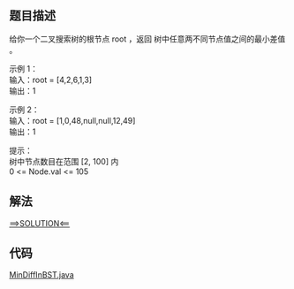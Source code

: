 ## 题目描述

给你一个二叉搜索树的根节点 root ，返回 树中任意两不同节点值之间的最小差值 。

示例 1：
<br>输入：root = [4,2,6,1,3]
<br>输出：1

示例 2：
<br>输入：root = [1,0,48,null,null,12,49]
<br>输出：1

提示：
<br>树中节点数目在范围 [2, 100] 内
<br>0 <= Node.val <= 105

## 解法

[==>SOLUTION<==](https://leetcode-cn.com/problems/minimum-distance-between-bst-nodes/solution/er-cha-sou-suo-shu-jie-dian-zui-xiao-ju-8u87w/)

## 代码

[MinDiffInBST.java](https://github.com/Marshal7cc/leetcode-java/blob/master/src/binarytree/MinDiffInBST.java)

